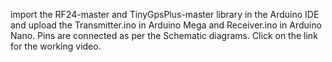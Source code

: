 import the RF24-master and TinyGpsPlus-master library in the Arduino IDE and
upload the Transmitter.ino in Arduino Mega and Receiver.ino in Arduino Nano.
Pins are connected as per the Schematic diagrams.
Click on the link for the working video.
